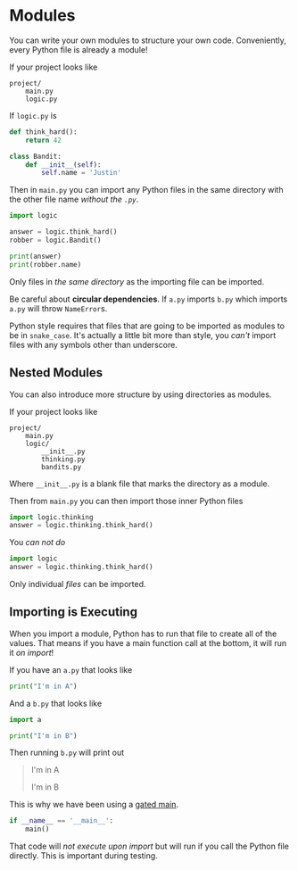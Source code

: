 # Modules

You can write your own modules to structure your own code.
Conveniently, every Python file is already a module!

If your project looks like

```
project/
    main.py
    logic.py
```

If `logic.py` is

```py
def think_hard():
    return 42

class Bandit:
    def __init__(self):
        self.name = 'Justin'
```

Then in `main.py` you can import any Python files in the same directory with the other file name _without the `.py`_.

```py
import logic

answer = logic.think_hard()
robber = logic.Bandit()

print(answer)
print(robber.name)
```

Only files in _the same directory_ as the importing file can be imported.

Be careful about **circular dependencies**.
If `a.py` imports `b.py` which imports `a.py` will throw `NameError`s.

Python style requires that files that are going to be imported as modules to be in `snake_case`.
It's actually a little bit more than style, you _can't_ import files with any symbols other than underscore.

## Nested Modules

You can also introduce more structure by using directories as modules.

If your project looks like

```
project/
    main.py
    logic/
        __init__.py
        thinking.py
        bandits.py
```

Where `__init__.py` is a blank file that marks the directory as a module.

Then from `main.py` you can then import those inner Python files

```py
import logic.thinking
answer = logic.thinking.think_hard()
```

You _can not do_

```py
import logic
answer = logic.thinking.think_hard()
```

Only individual _files_ can be imported.

## Importing is Executing

When you import a module, Python has to run that file to create all of the values.
That means if you have a main function call at the bottom, it will run it _on import_!

If you have an `a.py` that looks like

```py
print("I'm in A")
```

And a `b.py` that looks like

```py
import a

print("I'm in B")
```

Then running `b.py` will print out

> I'm in A
>
> I'm in B

This is why we have been using a [gated main](/notes/py-functions-main.md#gatedmain).

```py
if __name__ == '__main__':
    main()
```

That code will _not execute upon import_ but will run if you call the Python file directly.
This is important during testing.
